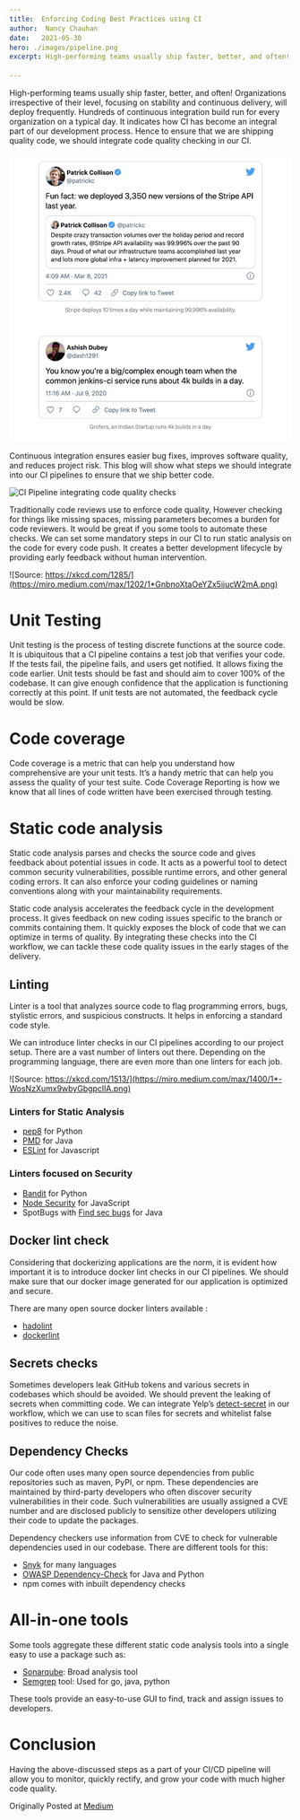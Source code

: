 ```yaml
---
title:  Enforcing Coding Best Practices using CI
author:  Nancy Chauhan
date:   2021-05-30
hero: ./images/pipeline.png
excerpt: High-performing teams usually ship faster, better, and often! Organizations irrespective of their level, focusing on stability and continuous delivery, will deploy frequently. Hundreds of continuous integration build run for every organization on a typical day. It indicates how CI has become an integral part of our development process. Hence to ensure that we are shipping quality code, we should integrate code quality checking in our CI. 

---
```


High-performing teams usually ship faster, better, and often! Organizations irrespective of their level, focusing on stability and continuous delivery, will deploy frequently. Hundreds of continuous integration build run for every organization on a typical day. It indicates how CI has become an integral part of our development process. Hence to ensure that we are shipping quality code, we should integrate code quality checking in our CI. 

![Twitter](./images/twitter.png)

Continuous integration ensures easier bug fixes, improves software quality, and reduces project risk. This blog will show what steps we should integrate into our CI pipelines to ensure that we ship better code.

![CI Pipeline integrating code quality checks](https://miro.medium.com/max/1400/1*3cmnfnMsSS8u4kfcP1v2wg.png)

Traditionally code reviews use to enforce code quality, However checking for things like missing spaces, missing parameters becomes a burden for code reviewers. It would be great if you some tools to automate these checks. We can set some mandatory steps in our CI to run static analysis on the code for every code push. It creates a better development lifecycle by providing early feedback without human intervention.

![Source: https://xkcd.com/1285/](https://miro.medium.com/max/1202/1*GnbnoXtaOeYZx5ijucW2mA.png)

# Unit Testing
Unit testing is the process of testing discrete functions at the source code. It is ubiquitous that a CI pipeline contains a test job that verifies your code. If the tests fail, the pipeline fails, and users get notified. It allows fixing the code earlier. Unit tests should be fast and should aim to cover 100% of the codebase. It can give enough confidence that the application is functioning correctly at this point. If unit tests are not automated, the feedback cycle would be slow.

# Code coverage
Code coverage is a metric that can help you understand how comprehensive are your unit tests. It’s a handy metric that can help you assess the quality of your test suite. Code Coverage Reporting is how we know that all lines of code written have been exercised through testing.

# Static code analysis
Static code analysis parses and checks the source code and gives feedback about potential issues in code. It acts as a powerful tool to detect common security vulnerabilities, possible runtime errors, and other general coding errors. It can also enforce your coding guidelines or naming conventions along with your maintainability requirements.

Static code analysis accelerates the feedback cycle in the development process. It gives feedback on new coding issues specific to the branch or commits containing them. It quickly exposes the block of code that we can optimize in terms of quality. By integrating these checks into the CI workflow, we can tackle these code quality issues in the early stages of the delivery.

## Linting
Linter is a tool that analyzes source code to flag programming errors, bugs, stylistic errors, and suspicious constructs. It helps in enforcing a standard code style.

We can introduce linter checks in our CI pipelines according to our project setup. There are a vast number of linters out there. Depending on the programming language, there are even more than one linters for each job.

![Source: https://xkcd.com/1513/](https://miro.medium.com/max/1400/1*-WosNzXumx9wbyGbgpcIlA.png)

### Linters for Static Analysis
- [pep8](https://docs.sourcelevel.io/engines/pep8/) for Python
- [PMD](https://docs.sourcelevel.io/engines/pmd/) for Java
- [ESLint](https://eslint.org/) for Javascript

### Linters focused on Security
- [Bandit](https://docs.sourcelevel.io/engines/bandit/) for Python
- [Node Security](https://docs.sourcelevel.io/engines/nodesecurity/) for JavaScript
- SpotBugs with [Find sec bugs](https://find-sec-bugs.github.io/) for Java

## Docker lint check
Considering that dockerizing applications are the norm, it is evident how important it is to introduce docker lint checks in our CI pipelines. We should make sure that our docker image generated for our application is optimized and secure.

There are many open source docker linters available :
- [hadolint](https://github.com/hadolint/hadolint)
- [dockerlint](https://github.com/RedCoolBeans/dockerlint)

## Secrets checks
Sometimes developers leak GitHub tokens and various secrets in codebases which should be avoided. We should prevent the leaking of secrets when committing code. We can integrate Yelp’s [detect-secret](https://github.com/Yelp/detect-secrets) in our workflow, which we can use to scan files for secrets and whitelist false positives to reduce the noise.

## Dependency Checks
Our code often uses many open source dependencies from public repositories such as maven, PyPI, or npm. These dependencies are maintained by third-party developers who often discover security vulnerabilities in their code. Such vulnerabilities are usually assigned a CVE number and are disclosed publicly to sensitize other developers utilizing their code to update the packages.

Dependency checkers use information from CVE to check for vulnerable dependencies used in our codebase. There are different tools for this:

- [Snyk](https://snyk.io/) for many languages
- [OWASP Dependency-Check](https://owasp.org/www-project-dependency-check/) for Java and Python
- npm comes with inbuilt dependency checks

# All-in-one tools
Some tools aggregate these different static code analysis tools into a single easy to use a package such as:

- [Sonarqube](https://www.sonarqube.org/): Broad analysis tool
- [Semgrep](https://github.com/returntocorp/semgrep) tool: Used for go, java, python

These tools provide an easy-to-use GUI to find, track and assign issues to developers.

# Conclusion
Having the above-discussed steps as a part of your CI/CD pipeline will allow you to monitor, quickly rectify, and grow your code with much higher code quality.

Originally Posted at [Medium](https://medium.com/@_nancychauhan/enforcing-coding-best-practices-using-ci-b3287e362202)
